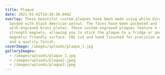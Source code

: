 ```yaml
---
title: Plaque
date: 2021-01-02T14:26:56.646Z
overlay: These beautiful custom plaques have been made using white European oak,
  banded with black American walnut. The faces have been pocketed and fitted
  with engraved brass plates. These custom engraved plaques feature 4 flush high
  strength magnets, allowing you to stick the plaque to a fridge or another
  magnetic friendly surface. CNC cut and hand finished for precision accuracy
  and a quality finish.
coverImage: /images/uploads/plaque_1.jpg
galleryImages:
  - /images/uploads/plaque_1.jpg
  - /images/uploads/plaque2.jpeg
  - /images/uploads/plaque3.jpeg
---
```

